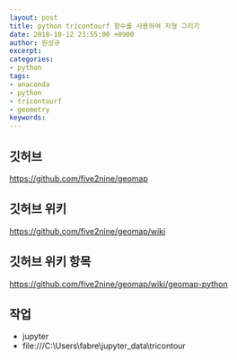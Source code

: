 ```yaml
---
layout: post
title: python tricontourf 함수를 사용하여 지형 그리기
date: 2018-10-12 23:55:00 +0900
author: 원성규
excerpt: 
categories:
- python
tags:
- anaconda
- python
- tricontourf
- geometry
keywords:
---
```


## 깃허브

https://github.com/five2nine/geomap

## 깃허브 위키

https://github.com/five2nine/geomap/wiki


## 깃허브 위키 항목

https://github.com/five2nine/geomap/wiki/geomap-python

## 작업

- jupyter
- file:///C:\Users\fabre\jupyter_data\tricontour

